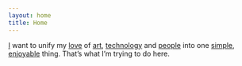 ```yaml
---
layout: home
title: Home
---
```

<p>
<a href="/bio">I</a> want to unify my <a href="/ten-posts-on-love">love</a> of <a href="/music">art</a>, <a href="/how-to-think">technology</a> and <a href="/people-who-arent-like-me">people</a> into one <a href="/simplicity">simple</a>, <a href="/enthusiasm">enjoyable</a> thing.  That’s what I’m trying to do here.
</p>
